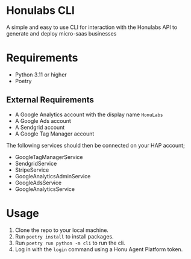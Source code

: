 # Honulabs CLI
A simple and easy to use CLI for interaction with the Honulabs API to generate and deploy micro-saas businesses

# Requirements
- Python 3.11 or higher
- Poetry

## External Requirements
- A Google Analytics account with the display name `HonuLabs`
- A Google Ads account
- A Sendgrid account
- A Google Tag Manager account

The following services should then be connected on your HAP account;
- GoogleTagManagerService
- SendgridService
- StripeService
- GoogleAnalyticsAdminService
- GoogleAdsService
- GoogleAnalyticsService

# Usage
1. Clone the repo to your local machine.
2. Run `poetry install` to install packages.
3. Run `poetry run python -m cli` to run the cli.
4. Log in with the `login` command using a Honu Agent Platform token.
